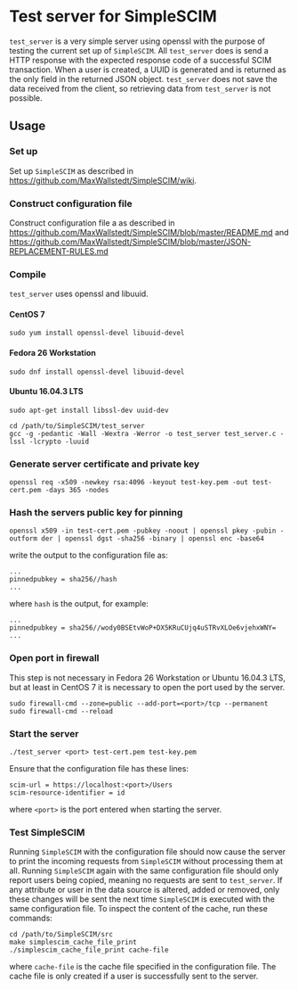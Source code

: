 # Test server for SimpleSCIM

`test_server` is a very simple server using openssl with the purpose
of testing the current set up of `SimpleSCIM`. All `test_server` does
is send a HTTP response with the expected response code of a
successful SCIM transaction. When a user is created, a UUID is
generated and is returned as the only field in the returned JSON
object. `test_server` does not save the data received from the
client, so retrieving data from `test_server` is not possible.

## Usage

### Set up

Set up `SimpleSCIM` as described in
<https://github.com/MaxWallstedt/SimpleSCIM/wiki>.

### Construct configuration file

Construct configuration file a as described in
<https://github.com/MaxWallstedt/SimpleSCIM/blob/master/README.md>
and
<https://github.com/MaxWallstedt/SimpleSCIM/blob/master/JSON-REPLACEMENT-RULES.md>

### Compile

`test_server` uses openssl and libuuid.

#### CentOS 7

```
sudo yum install openssl-devel libuuid-devel
```

#### Fedora 26 Workstation

```
sudo dnf install openssl-devel libuuid-devel
```

#### Ubuntu 16.04.3 LTS

```
sudo apt-get install libssl-dev uuid-dev
```

```
cd /path/to/SimpleSCIM/test_server
gcc -g -pedantic -Wall -Wextra -Werror -o test_server test_server.c -lssl -lcrypto -luuid

```

### Generate server certificate and private key

```
openssl req -x509 -newkey rsa:4096 -keyout test-key.pem -out test-cert.pem -days 365 -nodes
```

### Hash the servers public key for pinning

```
openssl x509 -in test-cert.pem -pubkey -noout | openssl pkey -pubin -outform der | openssl dgst -sha256 -binary | openssl enc -base64
```

write the output to the configuration file as:

```
...
pinnedpubkey = sha256//hash
...
```

where `hash` is the output, for example:

```
...
pinnedpubkey = sha256//wody0BSEtvWoP+DX5KRuCUjq4uSTRvXLOe6vjehxWNY=
...
```

### Open port in firewall

This step is not necessary in Fedora 26 Workstation or Ubuntu 16.04.3
LTS, but at least in CentOS 7 it is necessary to open the port used
by the server.

```
sudo firewall-cmd --zone=public --add-port=<port>/tcp --permanent
sudo firewall-cmd --reload
```

### Start the server

```
./test_server <port> test-cert.pem test-key.pem
```

Ensure that the configuration file has these lines:

```
scim-url = https://localhost:<port>/Users
scim-resource-identifier = id
```

where `<port>` is the port entered when starting the server.

### Test SimpleSCIM

Running `SimpleSCIM` with the configuration file should now cause the
server to print the incoming requests from `SimpleSCIM` without
processing them at all. Running `SimpleSCIM` again with the same
configuration file should only report users being copied, meaning no
requests are sent to `test_server`. If any attribute or user in the
data source is altered, added or removed, only these changes will be
sent the next time `SimpleSCIM` is executed with the same
configuration file. To inspect the content of the cache, run these
commands:

```
cd /path/to/SimpleSCIM/src
make simplescim_cache_file_print
./simplescim_cache_file_print cache-file
```

where `cache-file` is the cache file specified in the configuration
file. The cache file is only created if a user is successfully sent
to the server.
